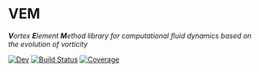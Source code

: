 # VEM

_**V**ortex **E**lement **M**ethod library for computational fluid dynamics based on the evolution of vorticity_

[![Dev](https://img.shields.io/badge/docs-dev-blue.svg)](https://EvolvingDynamics.github.io/VEM.jl/dev)
[![Build Status](https://github.com/EvolvingDynamics/VEM.jl/actions/workflows/CI.yml/badge.svg?branch=master)](https://github.com/EvolvingDynamics/VEM.jl/actions/workflows/CI.yml?query=branch%3Amaster)
[![Coverage](https://codecov.io/gh/EvolvingDynamics/VEM.jl/branch/master/graph/badge.svg)](https://codecov.io/gh/EvolvingDynamics/VEM.jl)
